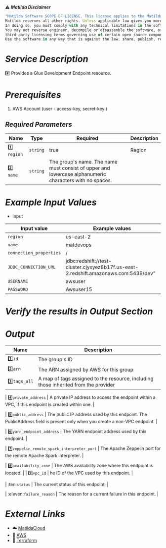:warning: ***Matilda Disclaimer***
```javascript
"Matilda Software SCOPE OF LICENSE. This license applies to the Matilda cloud product. The software is licensed, not sold. This agreement only gives you some rights to use the software. 
Matilda reserves all other rights. Unless applicable law gives you more rights despite this limitation, you may use the software only as expressly permitted in this agreement. 
In doing so, you must comply with any technical limitations in the software that only allow you to use it in certain ways. 
You may not reverse engineer, decompile or disassemble the software, or otherwise attempt to derive the source code for the software except and solely to the extent required by 
third party licensing terms governing use of certain open source components that may be included in the software; remove, minimize, block or modify any notices of Matilda or its suppliers in the software; 
Use the software in any way that is against the law; share, publish, rent or lease the software, or provide the software as a offering for others to use."
```

# *Service Description*
:hash: Provides a Glue Development Endpoint resource.

# *Prerequisites*
1. AWS Account (user - access-key, secret-key )



## *Required Parameters*
| Name | Type | Required | Description |
| --- | --- | --- | --- |
|:one: `region` | `string` | true | Region |
|:two: `name` | `string` |The group's name. The name must consist of upper and lowercase alphanumeric characters with no spaces.|


# *Example Input Values*
* Input

| Input value                       | Example values                                                                           |
|-----------------------------------|------------------------------------------------------------------------------------------|
| `region`                          | us-east-2                                                                                | 
| `name`                            | matdevops                                                                                |
| `connection_properties`           | /                                                                                        |
| `JDBC_CONNECTION_URL`             | jdbc:redshift://test-cluster.cjyxyez8b17f.us-east-2.redshift.amazonaws.com:5439/dev" |
| `USERNAME`                            | awsuser                                                                                |
| `PASSWORD`                            |Awsuser15                                                                                |

# *Verify the results in Output Section*
# *Output*
| Name | Description |
| ------------- | ------------- |
|  :one:`id` | The group's ID |
|  :two:`arn` |The ARN assigned by AWS for this group |
|  :three:`tags_all` | A map of tags assigned to the resource, including those inherited from the provider |


|  :four:`private_address`  | A private IP address to access the endpoint within a VPC, if this endpoint is created within one.                                   |

|  :five:`public_address` | The public IP address used by this endpoint. The PublicAddress field is present only when you create a non-VPC endpoint.                 |

|  :six:`yarn_endpoint_address` | The YARN endpoint address used by this endpoint.    |

|  :seven:`zeppelin_remote_spark_interpreter_port` | The Apache Zeppelin port for the remote Apache Spark interpreter.    |

|  :eight:`availability_zone` | The AWS availability zone where this endpoint is located. |
|  :nine:`vpc_id` | he ID of the VPC used by this endpoint. |

|  :ten:`status` | The current status of this endpoint. |

|  :eleven:`failure_reason` | The reason for a current failure in this endpoint. |









# *External Links*
* :cloud: [MatildaCloud](https://www.matildacloud.com/docs/ "Matildacloud")
* :link: [AWS](https://aws.amazon.com/console/)
* :link: [Terraform](https://registry.terraform.io/providers/hashicorp/aws/latest/docs/resources/glue_dev_endpoint#attributes-reference)
